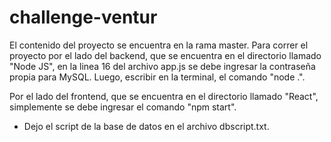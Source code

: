 # challenge-ventur

El contenido del proyecto se encuentra en la rama master. Para correr el proyecto por el lado del backend, que se encuentra en el directorio llamado "Node JS", en la linea 16 del archivo app.js se debe ingresar la contraseña propia para MySQL. Luego, escribir en la terminal, el comando "node .". 

Por el lado del frontend, que se encuentra en el directorio llamado "React", simplemente se debe ingresar el comando "npm start".

+ Dejo el script de la base de datos en el archivo dbscript.txt.
